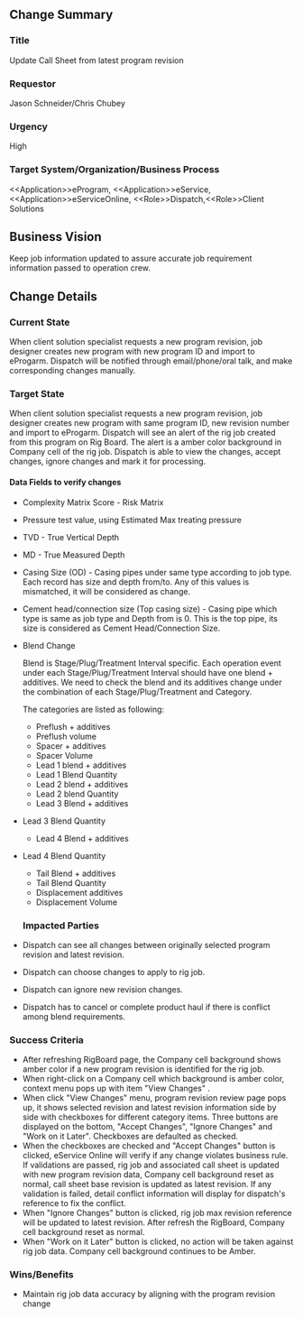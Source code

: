 ## Change Summary

### Title

Update Call Sheet from latest program revision

### Requestor

Jason Schneider/Chris Chubey

### Urgency

High

### Target System/Organization/Business Process

 <\<Application>>eProgram, <\<Application>>eService,<\<Application>>eServiceOnline, <\<Role>>Dispatch,<\<Role>>Client Solutions

## Business Vision

Keep job information updated to assure accurate job requirement information passed to operation crew.

## Change Details

### Current State

When client solution specialist requests a new program revision, job designer creates new program with new program ID and import to eProgarm.  Dispatch will be notified through email/phone/oral talk, and make corresponding changes manually.

### Target State

When client solution specialist requests a new program revision, job designer creates new program with same program ID, new revision number and import to eProgarm.  Dispatch will see an alert of the rig job created from this program on Rig Board. The alert is a amber color background in Company cell of the rig job. Dispatch is able to view the changes, accept changes, ignore changes and mark it for processing.

#### Data Fields to verify changes

- Complexity Matrix Score - Risk Matrix

- Pressure test value, using Estimated Max treating pressure 

- TVD - True Vertical Depth

- MD - True Measured Depth

- Casing Size (OD) - Casing pipes under same type according to job type. Each record has size and depth from/to. Any of this values is mismatched, it will be considered as change.

- Cement head/connection size (Top casing size) - Casing pipe which type is same as job type and Depth from is 0. This is the top pipe, its size is considered as Cement Head/Connection Size.

- Blend Change 
  
  Blend is Stage/Plug/Treatment Interval specific. Each operation event  under each Stage/Plug/Treatment Interval should have one blend + additives.  We need to check the blend and its additives change under the combination of each Stage/Plug/Treatment and Category.
  
  
  
  The categories are listed as following:
  
  - Preflush + additives
  - Preflush volume
  - Spacer + additives
  - Spacer Volume
  - Lead 1 blend + additives
  - Lead 1 Blend Quantity
  - Lead 2 blend + additives
  - Lead 2 blend Quantity
  - Lead 3 Blend  + additives
- Lead 3 Blend  Quantity
  - Lead 4 Blend  + additives
- Lead 4 Blend  Quantity
  - Tail Blend + additives
  - Tail Blend Quantity
  - Displacement additives
  - Displacement Volume
  
  
  
  ### Impacted Parties
  
- Dispatch can see all changes between originally selected program revision and latest revision.

- Dispatch can choose changes to apply to rig job.

- Dispatch can ignore new revision changes.

- Dispatch has to cancel or complete product haul if there is conflict among blend requirements.

  

### Success Criteria

-  After refreshing RigBoard page, the Company cell background shows  amber color if a new program revision is identified for the rig job.
- When right-click on a Company cell which background is amber color, context menu pops up with item "View Changes" .
- When click "View Changes" menu, program revision review page pops up, it shows selected revision and latest revision information side by side with checkboxes for different category items. Three buttons are displayed on the bottom, "Accept Changes", "Ignore Changes" and "Work on it Later". Checkboxes are defaulted as checked.
- When the checkboxes are checked and "Accept Changes" button is clicked, eService Online will verify if any change violates business rule. If validations are passed, rig job and associated call sheet is updated with new program revision data, Company cell background reset as normal,  call sheet base revision is updated as latest revision. If any validation is failed, detail conflict information will display for dispatch's reference to fix the conflict. 
- When "Ignore Changes" button is clicked, rig job max revision reference will be updated to latest revision. After refresh the RigBoard, Company cell background reset as normal.
- When "Work on it Later" button is clicked, no action will be taken against rig job data. Company cell background continues to be Amber.

  

### Wins/Benefits

- Maintain rig job data accuracy by aligning with the program revision change

